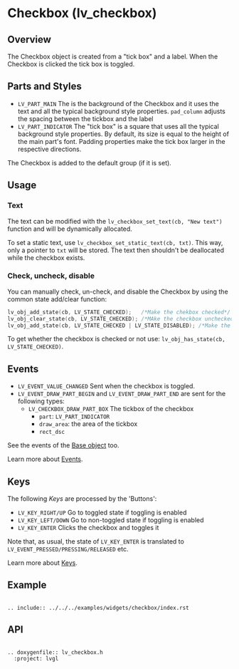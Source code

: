 # Checkbox (lv_checkbox)


## Overview

The Checkbox object is created from a "tick box" and a label. When the Checkbox is clicked the tick box is toggled.

## Parts and Styles
- `LV_PART_MAIN` The is the background of the Checkbox and it uses the text and all the typical background style properties.
`pad_column` adjusts the spacing between the tickbox and the label
- `LV_PART_INDICATOR` The "tick box" is a square that uses all the typical background style properties.
By default, its size is equal to the height of the main part's font. Padding properties make the tick box larger in the respective directions.

The Checkbox is added to the default group (if it is set).

## Usage


### Text
The text can be modified with the `lv_checkbox_set_text(cb, "New text")` function and will be dynamically allocated.

To set a static text,
use `lv_checkbox_set_static_text(cb, txt)`. This way, only a pointer to `txt` will be stored. The text then shouldn't be deallocated while the checkbox exists.

### Check, uncheck, disable
You can manually check, un-check, and disable the Checkbox by using the common state add/clear function:
```c
lv_obj_add_state(cb, LV_STATE_CHECKED);   /*Make the chekbox checked*/
lv_obj_clear_state(cb, LV_STATE_CHECKED); /*MAke the checkbox unchecked*/
lv_obj_add_state(cb, LV_STATE_CHECKED | LV_STATE_DISABLED); /*Make the checkbox checked and disabled*/
```

To get whether the checkbox is checked or not use: `lv_obj_has_state(cb, LV_STATE_CHECKED)`.

## Events
- `LV_EVENT_VALUE_CHANGED` Sent when the checkbox is toggled.
- `LV_EVENT_DRAW_PART_BEGIN` and `LV_EVENT_DRAW_PART_END` are sent for the following types:
    - `LV_CHECKBOX_DRAW_PART_BOX` The tickbox of the checkbox
        - `part`: `LV_PART_INDICATOR`
        - `draw_area`: the area of the tickbox
        - `rect_dsc`

See the events of the [Base object](/widgets/obj) too.

Learn more about [Events](/overview/event).


## Keys
The following *Keys* are processed by the 'Buttons':
- `LV_KEY_RIGHT/UP` Go to toggled state if toggling is enabled
- `LV_KEY_LEFT/DOWN` Go to non-toggled state if toggling is  enabled
- `LV_KEY_ENTER` Clicks the checkbox and toggles it

Note that, as usual, the state of `LV_KEY_ENTER` is translated to `LV_EVENT_PRESSED/PRESSING/RELEASED` etc.

Learn more about [Keys](/overview/indev).


## Example

```eval_rst

.. include:: ../../../examples/widgets/checkbox/index.rst

```

## API

```eval_rst

.. doxygenfile:: lv_checkbox.h
  :project: lvgl

```
